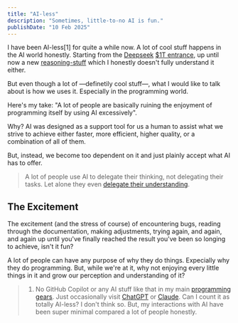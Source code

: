 ```yaml
---
title: "AI-less"
description: "Sometimes, little-to-no AI is fun."
publishDate: "10 Feb 2025"
---
```


I have been AI-less[1] for quite a while now. A lot of cool stuff happens in the AI world honestly. Starting from the [Deepseek](https://deepsek.com) [$1T entrance](https://www.investors.com/etfs-and-funds/sectors/sp500-deepseek-ai-sparks-trillion-in-u-s-tech-destruction/), up until now a new [reasoning-stuff](https://arxiv.org/abs/2502.03387) which I honestly doesn't fully understand it either.

But even though a lot of —definetily cool stuff—, what I would like to talk about is how we uses it. Especially in the programming world.

Here's my take: "A lot of people are basically ruining the enjoyment of programming itself by using AI excessively".

Why? AI was designed as a support tool for us a human to assist what we strive to achieve either faster, more efficient, higher quality, or a combination of all of them.

But, instead, we become too dependent on it and just plainly accept what AI has to offer.

> A lot of people use AI to delegate their thinking, not delegating their tasks. Let alone they even [delegate their understanding](https://stephango.com/understand).

## The Excitement

The excitement (and the stress of course) of encountering bugs, reading through the documentation, making adjustments, trying again, and again, and again up until you've finally reached the result you've been so longing to achieve, isn't it fun?

A lot of people can have any purpose of why they do things. Expecially why they do programming. But, while we're at it, why not enjoying every little things in it and grow our perception and understanding of it?


> 1.  No GitHub Copilot or any AI stuff like that in my main [programming gears](/uses). Just occasionally visit [ChatGPT](https://chatgpt.com) or [Claude](https://claude.ai). Can I count it as totally AI-less? I don't think so. But, my interactions with AI have been super minimal compared a lot of people honestly.
